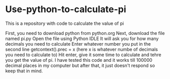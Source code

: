# Use-python-to-calculate-pi
This is a repository with code to calculate the value of pi

First, you need to download python from python.org
Next, download the file named pi.py
Open the file using Python IDLE
It will ask you for how many decimals you need to calculate
Enter whatever number you put in the second line getcontext().prec = x (here x is whatever numbe of decimals you need to calculate to)
Hit enter, give it some time to calculate and tehre you get the value of pi.
I have tested this code and it works till 100000 decimal places in my computer but after that, it just doesn't respond so keep that in mind.
